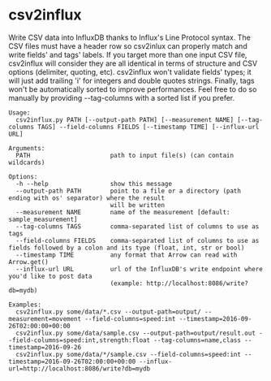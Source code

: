# csv2influx

Write CSV data into InfluxDB thanks to Influx's Line Protocol syntax.
The CSV files must have a header row so csv2inlux can properly match and write fields' and tags' labels.
If you target more than one input CSV file, csv2influx will consider they are all identical in terms of structure and CSV options (delimiter, quoting, etc).
csv2influx won't validate fields' types; it will just add trailing 'i' for integers and double quotes strings.
Finally, tags won't be automatically sorted to improve performances.  Feel free to do so manually by providing --tag-columns with a sorted list if you prefer.

    Usage:
      csv2influx.py PATH [--output-path PATH] [--measurement NAME] [--tag-columns TAGS] --field-columns FIELDS [--timestamp TIME] [--influx-url URL]

    Arguments:
      PATH                      path to input file(s) (can contain wildcards)

    Options:
      -h --help                 show this message
      --output-path PATH        point to a file or a directory (path ending with os' separator) where the result
                                will be written
      --measurement NAME        name of the measurement [default: sample_measurement]
      --tag-columns TAGS        comma-separated list of columns to use as tags
      --field-columns FIELDS    comma-separated list of columns to use as fields followed by a colon and its type (float, int, str or bool)
      --timestamp TIME          any format that Arrow can read with Arrow.get()
      --influx-url URL          url of the InfluxDB's write endpoint where you'd like to post data
                                (example: http://localhost:8086/write?db=mydb)

    Examples:
      csv2influx.py some/data/*.csv --output-path=output/ --measurement=movement --field-columns=speed:int --timestamp=2016-09-26T02:00:00+00:00
      csv2influx.py some/data/sample.csv --output-path=output/result.out --field-columns=speed:int,strength:float --tag-columns=name,class --timestamp=2016-09-26
      csv2influx.py some/data/*/sample.csv --field-columns=speed:int --timestamp=2016-09-26T02:00:00+00:00 --influx-url=http://localhost:8086/write?db=mydb
